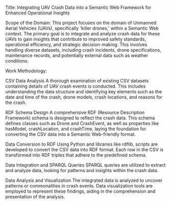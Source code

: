 Title: Integrating UAV Crash Data into a Semantic Web Framework for Enhanced Operational Insights

Scope of the Domain: This project focuses on the domain of Unmanned Aerial Vehicles (UAVs), specifically 'killer drones,' within a Semantic Web context. The primary goal is to integrate and analyze crash data for these UAVs to gain insights that contribute to improved safety standards, operational efficiency, and strategic decision-making. This involves handling diverse datasets, including crash incidents, drone specifications, maintenance records, and potentially external data such as weather conditions.

Work Methodology:

CSV Data Analysis
A thorough examination of existing CSV datasets containing details of UAV crash events is conducted. This includes understanding the data structure and identifying key elements such as the date and time of the crash, drone models, crash locations, and reasons for the crash.

RDF Schema Design
A comprehensive RDF (Resource Description Framework) schema is designed to reflect the crash data. This schema defines classes such as Drone and CrashEvent, as well as properties like hasModel, crashLocation, and crashTime, laying the foundation for converting the CSV data into a Semantic Web-friendly format.

Data Conversion to RDF
Using Python and libraries like rdflib, scripts are developed to convert the CSV data into RDF format. Each row in the CSV is transformed into RDF triples that adhere to the predefined schema.

Data Integration and SPARQL Queries
SPARQL queries are utilized to extract and analyze data, looking for patterns and insights within the crash data.

Data Analysis and Visualization
The integrated data is analyzed to uncover patterns or commonalities in crash events. Data visualization tools are employed to represent these findings, aiding in the comprehension and presentation of the analysis.
